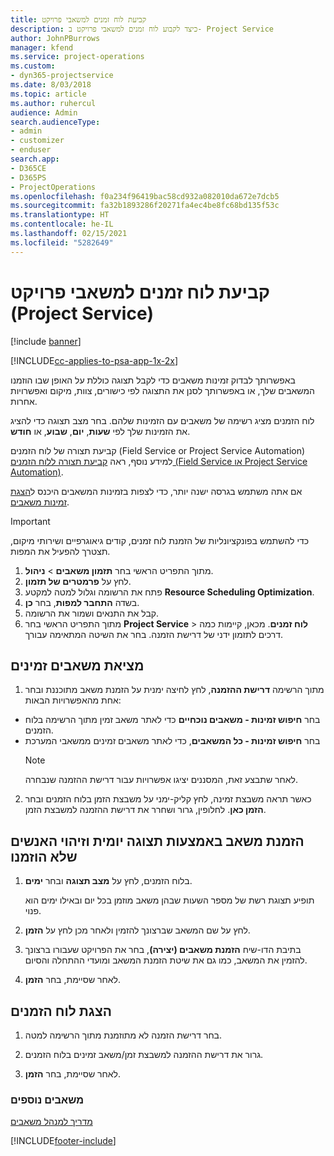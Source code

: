```yaml
---
title: ‏‫קביעת לוח זמנים למשאבי פרויקט
description: כיצד לקבוע לוח זמנים למשאבי פרויקט ב- Project Service
author: JohnPBurrows
manager: kfend
ms.service: project-operations
ms.custom:
- dyn365-projectservice
ms.date: 8/03/2018
ms.topic: article
ms.author: ruhercul
audience: Admin
search.audienceType:
- admin
- customizer
- enduser
search.app:
- D365CE
- D365PS
- ProjectOperations
ms.openlocfilehash: f0a234f96419bac58cd932a082010da672e7dcb5
ms.sourcegitcommit: fa32b1893286f20271fa4ec4be8fc68bd135f53c
ms.translationtype: HT
ms.contentlocale: he-IL
ms.lasthandoff: 02/15/2021
ms.locfileid: "5282649"
---
```

# <a name="schedule-resources-for-a-project-project-service"></a>קביעת לוח זמנים למשאבי פרויקט (Project Service)

[!include [banner](../includes/psa-now-project-operations.md)]

[!INCLUDE[cc-applies-to-psa-app-1x-2x](../includes/cc-applies-to-psa-app-1x-2x.md)]

באפשרותך לבדוק זמינות משאבים כדי לקבל תצוגה כוללת על האופן שבו הוזמנו המשאבים שלך, או באפשרותך לסנן את התצוגה לפי כישורים, צוות, מיקום ואפשרויות אחרות.  
  
לוח הזמנים מציג רשימה של משאבים עם הזמינות שלהם. בחר מצב תצוגה כדי להציג את הזמינות שלך לפי **שעות**, **יום**, **שבוע**, או **חודש**.  
  
 קביעת תצורה של לוח הזמנים (Field Service or Project Service Automation) למידע נוסף, ראה [קביעת תצורה ללוח הזמנים (Field Service או Project Service Automation)](https://docs.microsoft.com/dynamics365/field-service/configure-schedule-board).
  
אם אתה משתמש בגרסה ישנה יותר, כדי לצפות בזמינות המשאבים היכנס ל[הצגת זמינות משאבים](../psa/view-resource-availability.md).  

> [!IMPORTANT]
>  כדי להשתמש בפונקציונליות של הזמנת לוח זמנים, קודים גיאוגרפיים‬ ושירותי מיקום, תצטרך להפעיל את המפות.  
> 
> 1. מתוך התפריט הראשי בחר **תזמון משאבים** > **ניהול**.  
> 2. לחץ על **פרמטרים של תזמון**.  
> 3. פתח את הרשומה וגלול למטה למקטע **Resource Scheduling Optimization**.  
> 4. בשדה **התחבר למפות**, בחר **כן**.  
> 5. קבל את התנאים ושמור את הרשומה.  
> 6. מתוך התפריט הראשי בחר **Project Service** > **לוח זמנים**. מכאן, קיימות כמה דרכים לתזמון ידני של דרישת הזמנה. בחר את השיטה המתאימה עבורך.
  
## <a name="find-available-resources"></a>מציאת משאבים זמינים‬

1.  מתוך הרשימה **דרישת ההזמנה**, לחץ לחיצה ימנית על הזמנת משאב מתוכננת ובחר אחת מהאפשרויות הבאות:  
  
- בחר **חיפוש זמינות - משאבים נוכחיים** כדי לאתר משאב זמין מתוך הרשימה בלוח הזמנים.  
- בחר **חיפוש זמינות - כל המשאבים**, כדי לאתר משאבים זמינים ממשאבי המערכת  
   > [!NOTE]
   >  לאחר שתבצע זאת, המסננים יציגו אפשרויות עבור דרישת ההזמנה שנבחרה.  
  
2. כאשר תראה משבצת זמינה, לחץ קליק-ימני על משבצת הזמן בלוח הזמנים ובחר **הזמן כאן**. לחלופין, גרור ושחרר את דרישת ההזמנה למשבצת הזמן.  
  

## <a name="book-a-resource-using-the-daily-view-and-find-whos-under-booked"></a>הזמנת משאב באמצעות תצוגה יומית וזיהוי האנשים שלא הוזמנו
  
1.  בלוח הזמנים, לחץ על **מצב תצוגה** ובחר **ימים**.  
  
    תופיע תצוגת רשת של מספר השעות שבהן משאב מוזמן בכל יום ובאילו ימים הוא פנוי.  
  
2.  לחץ על שם המשאב שברצונך להזמין ולאחר מכן לחץ על **הזמן**.  
  
3.  בתיבת הדו-שיח **הזמנת משאבים (יצירה)**, בחר את הפרויקט שעבורו ברצונך להזמין את המשאב, כמו גם את שיטת הזמנת המשאב ומועדי ההתחלה והסיום.  
  
4.  לאחר שסיימת, בחר **הזמן**.  
  
## <a name="view-to-the-schedule-board"></a>הצגת לוח הזמנים
  
1.  בחר דרישת הזמנה לא מתוזמנת‬ מתוך הרשימה למטה.  
  
2.  גרור את דרישת ההזמנה למשבצת זמן/משאב זמינים בלוח הזמנים.  
  
3.  לאחר שסיימת, בחר **הזמן**.  
  
### <a name="additional-resources"></a>משאבים נוספים  
 [מדריך למנהל משאבים](../psa/resource-manager-guide.md)


[!INCLUDE[footer-include](../includes/footer-banner.md)]